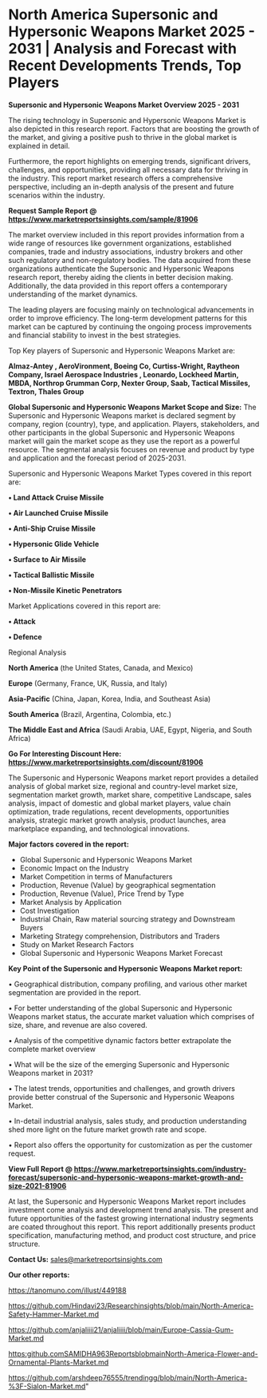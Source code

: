 # North America Supersonic and Hypersonic Weapons Market 2025 - 2031 | Analysis and Forecast with Recent Developments Trends, Top Players

<Strong> Supersonic and Hypersonic Weapons Market Overview 2025 - 2031</strong>

The rising technology in Supersonic and Hypersonic Weapons Market is also depicted in this research report. Factors that are boosting the growth of the market, and giving a positive push to thrive in the global market is explained in detail.

Furthermore, the report highlights on emerging trends, significant drivers, challenges, and opportunities, providing all necessary data for thriving in the industry. This report market research offers a comprehensive perspective, including an in-depth analysis of the present and future scenarios within the industry.

<strong>Request Sample Report @ <a href=https://www.marketreportsinsights.com/sample/81906>https://www.marketreportsinsights.com/sample/81906</a></strong>

The market overview included in this report provides information from a wide range of resources like government organizations, established companies, trade and industry associations, industry brokers and other such regulatory and non-regulatory bodies. The data acquired from these organizations authenticate the Supersonic and Hypersonic Weapons research report, thereby aiding the clients in better decision making. Additionally, the data provided in this report offers a contemporary understanding of the market dynamics.

The leading players are focusing mainly on technological advancements in order to improve efficiency. The long-term development patterns for this market can be captured by continuing the ongoing process improvements and financial stability to invest in the best strategies.

Top Key players of Supersonic and Hypersonic Weapons Market are:

<strong>Almaz-Antey , AeroVironment, Boeing Co, Curtiss-Wright, Raytheon Company, Israel Aerospace Industries , Leonardo, Lockheed Martin, MBDA, Northrop Grumman Corp, Nexter Group, Saab, Tactical Missiles, Textron, Thales Group</strong>

<strong><b>Global Supersonic and Hypersonic Weapons Market Scope and Size:</b></strong>
The Supersonic and Hypersonic Weapons market is declared segment by company, region (country), type, and application. Players, stakeholders, and other participants in the global Supersonic and Hypersonic Weapons market will gain the market scope as they use the report as a powerful resource. The segmental analysis focuses on revenue and product by type and application and the forecast period of 2025-2031.

Supersonic and Hypersonic Weapons Market Types covered in this report are:

<strong>• Land Attack Cruise Missile

• Air Launched Cruise Missile

• Anti-Ship Cruise Missile

• Hypersonic Glide Vehicle

• Surface to Air Missile

• Tactical Ballistic Missile

• Non-Missile Kinetic Penetrators</strong>

Market Applications covered in this report are:

<strong>• Attack

• Defence</strong> 

Regional Analysis

<strong>North America</strong> (the United States, Canada, and Mexico)

<strong>Europe</strong> (Germany, France, UK, Russia, and Italy)

<strong>Asia-Pacific</strong> (China, Japan, Korea, India, and Southeast Asia)

<strong>South America</strong> (Brazil, Argentina, Colombia, etc.)

<strong>The Middle East and Africa</strong> (Saudi Arabia, UAE, Egypt, Nigeria, and South Africa)

<strong>Go For Interesting Discount Here: <a href=https://www.marketreportsinsights.com/discount/81906>https://www.marketreportsinsights.com/discount/81906</a></strong>

The Supersonic and Hypersonic Weapons market report provides a detailed analysis of global market size, regional and country-level market size, segmentation market growth, market share, competitive Landscape, sales analysis, impact of domestic and global market players, value chain optimization, trade regulations, recent developments, opportunities analysis, strategic market growth analysis, product launches, area marketplace expanding, and technological innovations.

<strong><b>Major factors covered in the report:</b></strong>
<ul>
  <li>Global Supersonic and Hypersonic Weapons Market </li>
  <li>Economic Impact on the Industry</li>
  <li>Market Competition in terms of Manufacturers</li>
  <li>Production, Revenue (Value) by geographical segmentation</li>
  <li>Production, Revenue (Value), Price Trend by Type</li>
  <li>Market Analysis by Application</li>
  <li>Cost Investigation</li>
  <li>Industrial Chain, Raw material sourcing strategy and Downstream Buyers</li>
  <li>Marketing Strategy comprehension, Distributors and Traders</li>
  <li>Study on Market Research Factors</li>
  <li>Global Supersonic and Hypersonic Weapons Market Forecast</li>
</ul>

<strong><b>Key Point of the Supersonic and Hypersonic Weapons Market report:</b></strong>

• Geographical distribution, company profiling, and various other market segmentation are provided in the report.

• For better understanding of the global Supersonic and Hypersonic Weapons market status, the accurate market valuation which comprises of size, share, and revenue are also covered.

• Analysis of the competitive dynamic factors better extrapolate the complete market overview

• What will be the size of the emerging Supersonic and Hypersonic Weapons market in 2031?

• The latest trends, opportunities and challenges, and growth drivers provide better construal of the Supersonic and Hypersonic Weapons Market.

• In-detail industrial analysis, sales study, and production understanding shed more light on the future market growth rate and scope.

• Report also offers the opportunity for customization as per the customer request.

<strong><b>View Full Report @ <a href=https://www.marketreportsinsights.com/industry-forecast/supersonic-and-hypersonic-weapons-market-growth-and-size-2021-81906>https://www.marketreportsinsights.com/industry-forecast/supersonic-and-hypersonic-weapons-market-growth-and-size-2021-81906</a></b></strong>


At last, the Supersonic and Hypersonic Weapons Market report includes investment come analysis and development trend analysis. The present and future opportunities of the fastest growing international industry segments are coated throughout this report. This report additionally presents product specification, manufacturing method, and product cost structure, and price structure.

<strong>Contact Us:</strong>
sales@marketreportsinsights.com

<strong>Our other reports:</strong>

<a href=https://tanomuno.com/illust/449188>https://tanomuno.com/illust/449188</a>

<a href=https://github.com/Hindavi23/Researchinsights/blob/main/North-America-Safety-Hammer-Market.md>https://github.com/Hindavi23/Researchinsights/blob/main/North-America-Safety-Hammer-Market.md</a>

<a href=https://github.com/anjaliiii21/anjaliiii/blob/main/Europe-Cassia-Gum-Market.md>https://github.com/anjaliiii21/anjaliiii/blob/main/Europe-Cassia-Gum-Market.md</a>

<a href=https:github.comSAMIDHA963ReportsblobmainNorth-America-Flower-and-Ornamental-Plants-Market.md>https:github.comSAMIDHA963ReportsblobmainNorth-America-Flower-and-Ornamental-Plants-Market.md</a>

<a href=https://github.com/arshdeep76555/trendingg/blob/main/North-America-%3F-Sialon-Market.md>https://github.com/arshdeep76555/trendingg/blob/main/North-America-%3F-Sialon-Market.md</a>"
